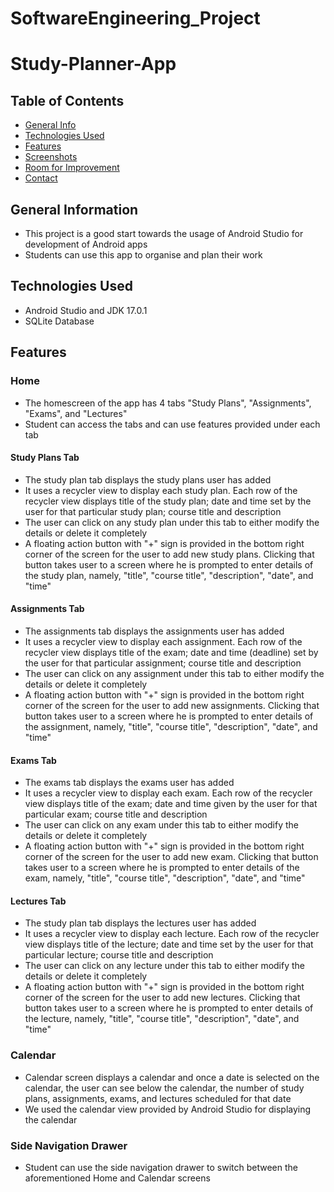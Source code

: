 # SoftwareEngineering_Project
# Study-Planner-App

## Table of Contents
* [General Info](#general-information)
* [Technologies Used](#technologies-used)
* [Features](#features)
* [Screenshots](#screenshots)
* [Room for Improvement](#room-for-improvement)
* [Contact](#contact)


## General Information
- This project is a good start towards the usage of Android Studio for development of Android apps
- Students can use this app to organise and plan their work

## Technologies Used
- Android Studio and JDK 17.0.1
- SQLite Database

## Features
### Home
- The homescreen of the app has 4 tabs "Study Plans", "Assignments", "Exams", and "Lectures"
- Student can access the tabs and can use features provided under each tab
#### Study Plans Tab
- The study plan tab displays the study plans user has added
- It uses a recycler view to display each study plan. Each row of the recycler view displays title of the study plan; date and time set by the user for that particular study plan; course title and description
- The user can click on any study plan under this tab to either modify the details or delete it completely
- A floating action button with "+" sign is provided in the bottom right corner of the screen for the user to add new study plans. Clicking that button takes user to a screen where he is prompted to enter details of the study plan, namely, "title", "course title", "description", "date", and "time"
#### Assignments Tab
- The assignments tab displays the assignments user has added
- It uses a recycler view to display each assignment. Each row of the recycler view displays title of the exam; date and time (deadline) set by the user for that particular assignment; course title and description
- The user can click on any assignment under this tab to either modify the details or delete it completely
- A floating action button with "+" sign is provided in the bottom right corner of the screen for the user to add new assignments. Clicking that button takes user to a screen where he is prompted to enter details of the assignment, namely, "title", "course title", "description", "date", and "time"
#### Exams Tab
- The exams tab displays the exams user has added
- It uses a recycler view to display each exam. Each row of the recycler view displays title of the exam; date and time given by the user for that particular exam; course title and description
- The user can click on any exam under this tab to either modify the details or delete it completely
- A floating action button with "+" sign is provided in the bottom right corner of the screen for the user to add new exam. Clicking that button takes user to a screen where he is prompted to enter details of the exam, namely, "title", "course title", "description", "date", and "time"
#### Lectures Tab
- The study plan tab displays the lectures user has added
- It uses a recycler view to display each lecture. Each row of the recycler view displays title of the lecture; date and time set by the user for that particular lecture; course title and description
- The user can click on any lecture under this tab to either modify the details or delete it completely
- A floating action button with "+" sign is provided in the bottom right corner of the screen for the user to add new lectures. Clicking that button takes user to a screen where he is prompted to enter details of the lecture, namely, "title", "course title", "description", "date", and "time"

### Calendar
- Calendar screen displays a calendar and once a date is selected on the calendar, the user can see below the calendar, the number of study plans, assignments, exams, and lectures scheduled for that date
- We used the calendar view provided by Android Studio for displaying the calendar

### Side Navigation Drawer
- Student can use the side navigation drawer to switch between the aforementioned Home and Calendar screens

